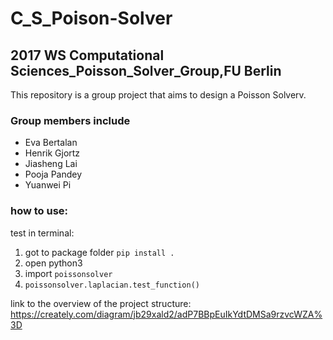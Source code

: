 # C_S_Poison-Solver
## 2017 WS Computational Sciences_Poisson_Solver_Group,FU Berlin

This repository is a group project that aims to design a Poisson Solverv. 

### Group members include 

* Eva Bertalan
* Henrik Gjortz
* Jiasheng Lai
* Pooja Pandey
* Yuanwei Pi

### how to use:
test in terminal:
1. got to package folder `pip install .`
2. open python3
3. import `poissonsolver`
4. `poissonsolver.laplacian.test_function()`

link to the overview of the project structure: https://creately.com/diagram/jb29xald2/adP7BBpEuIkYdtDMSa9rzvcWZA%3D

